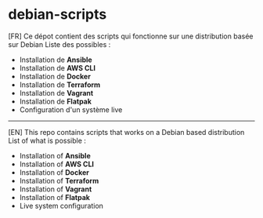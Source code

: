 # debian-scripts
[FR] Ce dépot contient des scripts qui fonctionne sur une distribution basée sur Debian
Liste des possibles :
- Installation de **Ansible**
- Installation de **AWS CLI**
- Installation de **Docker**
- Installation de **Terraform**
- Installation de **Vagrant**
- Installation de **Flatpak**
- Configuration d'un système live
---
[EN] This repo contains scripts that works on a Debian based distribution
List of what is possible :
- Installation of **Ansible**
- Installation of **AWS CLI**
- Installation of **Docker**
- Installation of **Terraform**
- Installation of **Vagrant**
- Installation of **Flatpak**
- Live system configuration
